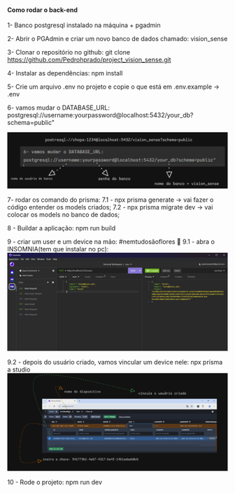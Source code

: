 #### Como rodar o back-end

1- Banco postgresql instalado na máquina + pgadmin

2- Abrir o PGAdmin e criar um novo banco de dados chamado: vision_sense

3- Clonar o repositório no github: git clone https://github.com/Pedrohprado/project_vision_sense.git

4- Instalar as dependências: npm install

5- Crie um arquivo .env no projeto e copie o que está em .env.example -> .env

6- vamos mudar o DATABASE_URL:
postgresql://username:yourpassword@localhost:5432/your_db?schema=public"

![alt text](image.png)

7- rodar os comando do prisma:
7.1 - npx prisma generate -> vai fazer o código entender os models criados;
7.2 - npx prisma migrate dev -> vai colocar os models no banco de dados;

8 - Buildar a aplicação: npm run build

9 - criar um user e um device na mão: #nemtudosãoflores 🥀
9.1 - abra o INSOMNIA(tem que instalar no pc):
![alt text](image-1.png)

9.2 - depois do usuário criado, vamos vincular um device nele: npx prisma a studio
![alt text](image-2.png)

10 - Rode o projeto: npm run dev
